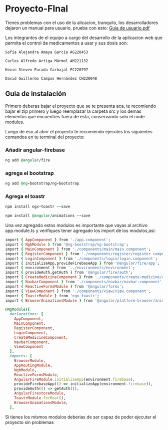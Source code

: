 # Proyecto-FInal


Tienes problemas con el uso de la alicacion, tranquilo, los desarrolladores dejaron un manual para usuario, prueba con esto:
[Guia de usuario.pdf](https://github.com/The-301/Proyecto-de-catedra/files/9948242/Guia.de.usuario.pdf)

Los integrantes de el equipo a cargo del desarrollo de la aplicacion web que permita el control de medicamentos a usar y sus dosis son:
``` 
Sofía Alejandra Amaya García AG220453

Carlos Alfredo Artiga Mármol AM221132

Kevin Steven Parada Carbajal PC220797 

David Guillermo Campos Hernández CH220048
```


## Guia de instalación 

Primero deberas bajar el proyecto que se te presenta aca, te recomiendo bajar el zip primero y luego reemplazar la carpeta src y los demas elementos que encuentres fuera de esta, conservando solo el node modules.

Luego de eso al abrir el proyecto te recomiendo ejecutes los siguientes comandos en tu terminal del proyecto:


### Añadir angular-firebase

```ruby
ng add @angular/fire
```

### agrega el bootstrap
```ruby
ng add @ng-bootstrap/ng-bootstrap
```

### Agrega el toastr
```ruby
npm install ngx-toastr --save
```
```ruby
npm install @angular/animations --save
```
Una vez agregado estos modulos es importante que vayas al archivo app.module.ts y verifiques tener agregado los import de los modulos,asi:

```ruby
import { AppComponent } from './app.component';
import { NgbModule } from '@ng-bootstrap/ng-bootstrap';
import { MainComponent } from './components/main/main.component';
import { RegisterComponent } from './components/register/register.component';
import { LoginComponent } from './components/login/login.component';
import { initializeApp,provideFirebaseApp } from '@angular/fire/app';
import { environment } from '../environments/environment';
import { provideAuth,getAuth } from '@angular/fire/auth';
import { CreateMedicineComponent } from './components/create-medicine/create-medicine.component';
import { NavbarComponent } from './components/navbar/navbar.component';
import { ReactiveFormsModule } from '@angular/forms';
import { ViewComponent } from './components/view/view.component';
import { ToastrModule } from 'ngx-toastr';
import { BrowserAnimationsModule } from '@angular/platform-browser/animations';

@NgModule({
  declarations: [
    AppComponent,
    MainComponent,
    RegisterComponent,
    LoginComponent,
    CreateMedicineComponent,
    NavbarComponent,
    ViewComponent
  ],
  imports: [
    BrowserModule,
    AppRoutingModule,
    NgbModule,
    ReactiveFormsModule,
    AngularFireModule.initializeApp(environment.firebase), 
    provideFirebaseApp(() => initializeApp(environment.firebase)),
    provideAuth(() => getAuth()),
    AngularFirestoreModule,
    ToastrModule.forRoot(),
    BrowserAnimationsModule,
  ],
  ```
  
  Si tienes los mismos modulos deberias de ser capaz de poder ejecutar el proyecto sin problemas
